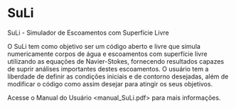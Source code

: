 # SuLi

SuLi - Simulador de Escoamentos com Superfície Livre

O SuLi tem como objetivo ser um código aberto e livre que simula numericamente corpos de água e escoamentos com superfície livre utilizando as equações de Navier-Stokes, fornecendo resultados capazes de suprir análises importantes destes escoamentos. O usuário tem a liberdade de definir as condições iniciais e de contorno desejadas, além de modificar o código como assim desejar para atingir os seus objetivos.

Acesse o Manual do Usuário <manual_SuLi.pdf> para mais informações.
